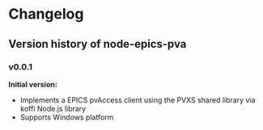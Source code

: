 # Changelog

## Version history of node-epics-pva

### v0.0.1

**Initial version:**

- Implements a EPICS pvAccess client using the PVXS shared library via koffi Node.js library
- Supports Windows platform




